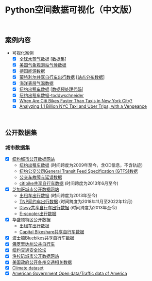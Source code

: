 # Python空间数据可视化（中文版）

<br>

## 案例内容

- 可视化案例
  - [x] [全球水蒸气数据](https://medium.com/@xinyu.chen/visualizing-global-water-vapor-patterns-in-python-776bf08b3179) [[数据集](https://github.com/xinychen/climate-tensor)]
  - [x] [美国气象观测站气候数据](https://medium.com/@xinyu.chen/visualizing-station-level-usa-temperature-data-in-python-4f813fb9116a)
  - [x] [德国能源数据](https://medium.com/@xinyu.chen/visualizing-germany-energy-consumption-data-in-python-200e7cc3e506)
  - [x] [蒙特利尔共享自行车出行数据](https://medium.com/@xinyu.chen/montreal-bikeshare-data-analysis-ii-visualizing-bike-trips-on-road-networks-3d9ab7e5787c) [[站点分布数据](https://medium.com/@xinyu.chen/montreal-bikeshare-data-analysis-i-bikeshare-station-visualization-and-analysis-f5bec23e72f0)]
  - [x] [海洋表层气温数据](https://medium.com/@xinyu.chen/visualize-global-sea-surface-temperature-data-in-python-21a6324df563)
  - [x] [纽约出租车数据](https://github.com/xinychen/vars) [[数据预处理代码](https://transdim.github.io/dataset/NYC-taxi/)]
  - [x] [纽约出租车数据-toddwschneider](https://github.com/toddwschneider/nyc-taxi-data)
  - [x] [When Are Citi Bikes Faster Than Taxis in New York City?](https://toddwschneider.com/posts/taxi-vs-citi-bike-nyc/)
  - [x] [Analyzing 1.1 Billion NYC Taxi and Uber Trips, with a Vengeance](https://toddwschneider.com/posts/analyzing-1-1-billion-nyc-taxi-and-uber-trips-with-a-vengeance/)
 
<br>

## 公开数据集

### 城市数据集

- [x] [纽约城市公开数据网站](https://www.nyc.gov/site/designcommission/design-references/open-data.page)
   - [纽约出租车数据](https://www.nyc.gov/site/tlc/about/tlc-trip-record-data.page) (时间跨度为2009年至今，含OD信息，不含轨迹)
   - [纽约公交公司General Transit Feed Specification (GTFS)数据](https://transitfeeds.com/p/mta/85)
   - [公交车故障与延误数据](https://data.cityofchicago.org/Transportation/Transportation-Network-Providers-Trips-2018-2022-/m6dm-c72p)
   - [citibike共享自行车数据](https://citibikenyc.com/system-data) (时间跨度为2013年6月至今)
- [x] [芝加哥城市公开数据网站](https://www.chicago.gov/city/en/narr/foia/CityData.html)
   - [出租车出行数据](https://data.cityofchicago.org/Transportation/Taxi-Trips/wrvz-psew) (时间跨度为2013年至今)
   - [TNP网约车出行数据](https://data.cityofchicago.org/Transportation/Transportation-Network-Providers-Trips-2018-2022-/m6dm-c72p) (时间跨度为2018年11月至2022年12月)
   - [Divvy共享自行车出行数据](https://divvybikes.com/system-data) (时间跨度为2013年至今)
   - [E-scooter出行数据](https://catalog.data.gov/dataset/e-scooter-trips)
- [x] 华盛顿特区公开数据
   - [出租车出行数据](https://opendata.dc.gov/explore?query=taxi)
   - [Capital Bikeshare共享自行车数据](https://capitalbikeshare.com/system-data)
- [x] [波士顿Bluebikes共享自行车数据](https://bluebikes.com/system-data)
- [x] [佛罗里达州公共自行车](https://www.citibikemiami.com/#stationmap)
- [x] [纽约交通安全论坛](https://trafficsafetyforum.nypdonline.org/2e5c3f4b-85c1-4635-83c6-22b27fe7c75c/view/89)
- [x] [洛杉矶城市公开数据网站](https://data.lacity.org/)
- [x] [美国政府公开各州交通相关数据](https://catalog.data.gov/dataset/?tags_limit=0&res_format=XML&groups=local&tags=transportation)	
- [x] [Climate dataset](https://climexp.knmi.nl/start.cgi?id=51e9b9c2ffa5bf2a83a469eba86afa0f)
- [x] [American Government Open data/Traffic data of America](https://catalog.data.gov/dataset)
